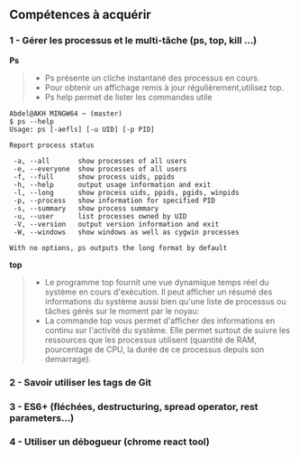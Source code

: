 ## Compétences à acquérir

### 1 - Gérer les processus et le multi-tâche (ps, top, kill ...)
**Ps** 
>- Ps présente un cliche instantané des processus  en  cours.
>- Pour obtenir  un  affichage  remis  à jour régulièrement,utilisez top.
>- Ps help permet de lister les commandes utile
````
Abdel@AKH MINGW64 ~ (master)
$ ps --help
Usage: ps [-aefls] [-u UID] [-p PID]

Report process status

 -a, --all       show processes of all users
 -e, --everyone  show processes of all users
 -f, --full      show process uids, ppids
 -h, --help      output usage information and exit
 -l, --long      show process uids, ppids, pgids, winpids
 -p, --process   show information for specified PID
 -s, --summary   show process summary
 -u, --user      list processes owned by UID
 -V, --version   output version information and exit
 -W, --windows   show windows as well as cygwin processes

With no options, ps outputs the long format by default

````
**top**
>- Le programme top fournit une vue dynamique temps réel du système en cours d'exécution. Il
       peut afficher un résumé des informations du système aussi bien qu'une liste  de  processus
       ou  tâches  gérés  sur le moment par le noyau:
>- La commande top vous permet d'afficher des informations en continu sur l'activité du système. Elle permet surtout de suivre les ressources que les processus utilisent (quantité de RAM, pourcentage de CPU, la durée de ce processus depuis son demarrage).       



### 2 - Savoir utiliser les tags de Git

### 3 - ES6+ (fléchées, destructuring, spread operator, rest parameters...)

### 4 - Utiliser un débogueur (chrome react tool)
